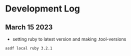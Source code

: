 # Development Log

## March 15 2023

- setting ruby to latest version and making .tool-versions
```sh
asdf local ruby 3.2.1
```
